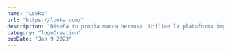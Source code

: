 ```yaml
---
name: "Looka"
url: "https://looka.com/"
description: "Diseña tu propia marca hermosa. Utilice la plataforma impulsada por IA de Looka para diseñar un logotipo y crear una marca que le encante."
category: "logoCreation"
pubDate: "Jan 9 2023"
---
```

